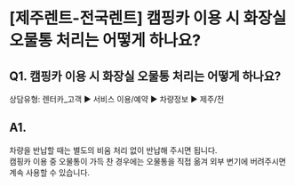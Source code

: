 # [제주렌트-전국렌트] 캠핑카 이용 시 화장실 오물통 처리는 어떻게 하나요?

**Q1. 캠핑카 이용 시 화장실 오물통 처리는 어떻게 하나요?**
-------------------------------------

상담유형: 렌터카\_고객 ▶ 서비스 이용/예약 ▶ 차량정보 ▶ 제주/전

**A1.**
-------

차량을 반납할 때는 별도의 비움 처리 없이 반납해 주시면 됩니다.  
캠핑카 이용 중 오물통이 가득 찬 경우에는 오물통을 직접 옮겨 외부 변기에 버려주시면 계속 사용할 수 있습니다.